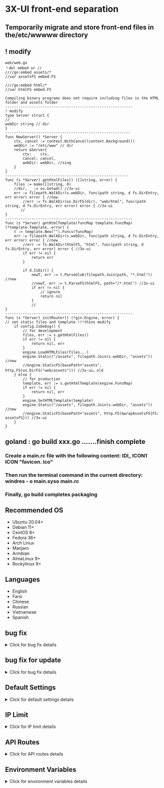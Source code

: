 # 3X-UI front-end separation

## Temporarily migrate and store front-end files in the/etc/wwwww directory
## ! modify

```
web/web.go
！del embed or //
////go:embed assets/*
//var assetsFS embed.FS

////go:embed html/*
//var htmlFS embed.FS

Compiling binary programs does not require including files in the HTML folder and assets folder
----------------------------------------------------------
! modify
type Server struct {
//
webDir string // dir
}
---------------------------------------------------------
func NewServer() *Server {
	ctx, cancel := context.WithCancel(context.Background())
	webDir := "/etc/www" // dir
	return &Server{
		ctx:    ctx,
		cancel: cancel,
		webDir: webDir, //sing
	}
}
--------------------------------------------------------
func (s *Server) getHtmlFiles() ([]string, error) {
	files := make([]string, 0)
	//dir, _ := os.Getwd() //3x-ui
	err := filepath.WalkDir(s.webDir, func(path string, d fs.DirEntry, err error) error { //new
		//err := fs.WalkDir(os.DirFS(dir), "web/html", func(path string, d fs.DirEntry, err error) error { //3x-ui
       //
}
----------------------------------------------------------
func (s *Server) getHtmlTemplate(funcMap template.FuncMap) (*template.Template, error) {
	t := template.New("").Funcs(funcMap)
	err := filepath.WalkDir(s.webDir, func(path string, d fs.DirEntry, err error) error { //new
		//err := fs.WalkDir(htmlFS, "html", func(path string, d fs.DirEntry, err error) error { //3x-ui
		if err != nil {
			return err
		}

		if d.IsDir() {
			newT, err := t.ParseGlob(filepath.Join(path, "*.html")) //new
			//newT, err := t.ParseFS(htmlFS, path+"/*.html") //3x-ui
			if err != nil {
				// ignore
				return nil
			}
			//
}
----------------------------------------------------------
func (s *Server) initRouter() (*gin.Engine, error) {
// set static files and template !!!thins modify
	if config.IsDebug() {
		// for development
		files, err := s.getHtmlFiles()
		if err != nil {
			return nil, err
		}
		engine.LoadHTMLFiles(files...)
		engine.Static("/assets", filepath.Join(s.webDir, "assets")) //new
		//engine.StaticFS(basePath+"assets", http.FS(os.DirFS("web/assets"))) //3x-ui。old
	} else {
		// for production
		template, err := s.getHtmlTemplate(engine.FuncMap)
		if err != nil {
			return nil, err
		}
		engine.SetHTMLTemplate(template)
		engine.Static("/assets", filepath.Join(s.webDir, "assets")) //new
		//engine.StaticFS(basePath+"assets", http.FS(&wrapAssetsFS{FS: assetsFS})) //3x-ui
	}
}
```
## goland : go build xxx.go .......finish complete
### Create a main.rc file with the following content: IDI_ ICON1 ICON "favicon. ico"
### Then run the terminal command in the current directory: windres - o main.syso main.rc
### Finally, go build completes packaging

## Recommended OS

- Ubuntu 20.04+
- Debian 11+
- CentOS 8+
- Fedora 36+
- Arch Linux
- Manjaro
- Armbian
- AlmaLinux 9+
- Rockylinux 9+


## Languages

- English
- Farsi
- Chinese
- Russian
- Vietnamese
- Spanish

## bug fix

<details>
  <summary>Click for bug fix details</summary>

 
```
！Modify xray/process.go -->stop function
func (p *process) Stop() error {
	if !p.IsRunning() {
		return errors.New("xray is not running")
	}

	// 尝试发送 SIGTERM 信号
	err := p.cmd.Process.Signal(syscall.SIGTERM)
	if err != nil {
		// 如果发送 SIGTERM 失败，尝试直接强制终止进程
		err = p.cmd.Process.Kill()
		if err != nil {
			return fmt.Errorf("failed to stop xray: %v", err)
		}
	}

	// 等待进程退出
	_, err = p.cmd.Process.Wait()
	if err != nil {
		return fmt.Errorf("error waiting for xray to exit: %v", err)
	}

	return nil
}

```
</details>


## bug fix for update

<details>
	
  <summary>Click for bug fix details</summary>

 
```
 -------new xray file-----config->config.go-------------

func GetXrayFolderPath() string {
	XrayFolderPath := os.Getenv("XUI_BIN_FOLDER")
	if XrayFolderPath == "" {
		XrayFolderPath = "/etc/xray"
	}
	// 检查目录是否存在，如果不存在则创建
	if _, err := os.Stat(XrayFolderPath); os.IsNotExist(err) {
		err := os.MkdirAll(XrayFolderPath, os.ModePerm)
		if err != nil {
			// 处理创建目录失败的错误
			panic(err)
		}
	}
	return XrayFolderPath
}
func GetLogFolder() string {
	logFolderPath := os.Getenv("XUI_LOG_FOLDER")
	if logFolderPath == "" {
		logFolderPath = "/etc/log"
	}
	// 检查目录是否存在，如果不存在则创建
	if _, err := os.Stat(logFolderPath); os.IsNotExist(err) {
		err := os.MkdirAll(logFolderPath, os.ModePerm)
		if err != nil {
			// 处理创建目录失败的错误
			panic(err)
		}
	}
	return logFolderPath
}
-------or web->web.go-----------------
	copyLinuxFiles := map[string]string{
		"xray":        xray.GetBinaryPath(),
		"geosite.dat": xray.GetGeositePath(),
		"geoip.dat":   xray.GetGeoipPath(),
	}
	copyWinFiles := map[string]string{
		"xray.exe":    xray.GetBinaryPath(),
		"wxray.exe":   xray.GetWxraytPath(),
		"geosite.dat": xray.GetGeositePath(),
		"geoip.dat":   xray.GetGeoipPath(),
	}
	if runtime.GOOS == "linux" {
		for fileName, filePath := range copyLinuxFiles {
			err := copyZipFile(fileName, filePath)
			if err != nil {
				return err
			}
		}
	} else if runtime.GOOS == "windows" {
		for fileName, filePath := range copyWinFiles {
			err := copyZipFile(fileName, filePath)
			if err != nil {
				return err
			}
		}
	} else {
		//return fmt.Errorf("不支持的操作系统：%s", runtime.GOOS)
		fmt.Errorf("不支持的操作系统：s%", runtime.GOOS)
	}
-----------------Check the xray operation every 5 seconds---------------------------
func (s *Server) startTask() {
	err := s.xrayService.RestartXray(true)
	if err != nil {
		logger.Warning("start xray failed:", err)
	}
	// Check whether xray is running every second
	s.cron.AddJob("@every 5s", job.NewCheckXrayRunningJob())
-----------------------xray->process.go for windows --------------------------------

// -------new way for windows or linux-----
func GetBinaryName() string {
	if runtime.GOOS == "windows" {
		return fmt.Sprintf("xray-%s-%s.exe", runtime.GOOS, runtime.GOARCH)
	}
	return fmt.Sprintf("xray-%s-%s", runtime.GOOS, runtime.GOARCH)
}

func GetBinaryPath() string {
	return config.GetXrayFolderPath() + "/" + GetBinaryName()
}

func GetConfigPath() string {
	return config.GetBinFolderPath() + "/config.json"
}

// -----file move to /etc/xray
func GetWxraytPath() string {
	return config.GetXrayFolderPath() + "/" + "wxray.exe"
}
--------------------------------------------------------------------------------------------------

！Modify web/service/server.go -->update function
	// 根据操作系统选择性地复制文件
	switch runtime.GOOS {
	case "windows":
		if err := copyZipFile("xray.exe", xray.GetBinaryPath()); err != nil {
			return err
		}
		if err := copyZipFile("wxray.exe", xray.GetWxraytPath()); err != nil {
			return err
		}
		if err := copyZipFile("geosite.dat", xray.GetGeositePath()); err != nil {
			return err
		}
		if err := copyZipFile("geoip.dat", xray.GetGeoipPath()); err != nil {
			return err
		}
	case "linux":
		if err := copyZipFile("xray", xray.GetBinaryPath()); err != nil {
			return err
		}
		if err := copyZipFile("geosite.dat", xray.GetGeositePath()); err != nil {
			return err
		}
		if err := copyZipFile("geoip.dat", xray.GetGeoipPath()); err != nil {
			return err
		}
	default:
		return fmt.Errorf("不支持的操作系统：%s", runtime.GOOS)
	}

```

</details>

## Default Settings

<details>
  <summary>Click for default settings details</summary>

  ### Information

- **Port:** 2053
- **Username & Password:** It will be generated randomly if you skip modifying.
- **Database Path:**
  - /etc/x-ui/x-ui.db
- **Xray Config Path:**
  - /usr/local/x-ui/bin/config.json
- **Web Panel Path w/o Deploying SSL:**
  - http://ip:2053/panel
  - http://domain:2053/panel
- **Web Panel Path w/ Deploying SSL:**
  - https://domain:2053/panel
 
</details>

## IP Limit

<details>
  <summary>Click for IP limit details</summary>

#### Usage

**Note:** IP Limit won't work correctly when using IP Tunnel

- For versions up to `v1.6.1`:

  - IP limit is built-in into the panel.

- For versions `v1.7.0` and newer:

  - To make IP Limit work properly, you need to install fail2ban and its required files by following these steps:

    1. Use the `x-ui` command inside the shell.
    2. Select `IP Limit Management`.
    3. Choose the appropriate options based on your needs.
   
  - make sure you have access.log on your Xray Configuration
  
  ```sh
    "log": {
    "loglevel": "warning",
    "access": "./access.log",
    "error": "./error.log"
    },
  ```

</details>



## API Routes

<details>
  <summary>Click for API routes details</summary>

#### Usage

- `/login` with `POST` user data: `{username: '', password: ''}` for login
- `/panel/api/inbounds` base for following actions:

| Method | Path                               | Action                                      |
| :----: | ---------------------------------- | ------------------------------------------- |
| `GET`  | `"/list"`                          | Get all inbounds                            |
| `GET`  | `"/get/:id"`                       | Get inbound with inbound.id                 |
| `GET`  | `"/getClientTraffics/:email"`      | Get Client Traffics with email              |
| `GET`  | `"/createbackup"`                  | Telegram bot sends backup to admins         |
| `POST` | `"/add"`                           | Add inbound                                 |
| `POST` | `"/del/:id"`                       | Delete Inbound                              |
| `POST` | `"/update/:id"`                    | Update Inbound                              |
| `POST` | `"/clientIps/:email"`              | Client Ip address                           |
| `POST` | `"/clearClientIps/:email"`         | Clear Client Ip address                     |
| `POST` | `"/addClient"`                     | Add Client to inbound                       |
| `POST` | `"/:id/delClient/:clientId"`       | Delete Client by clientId\*                 |
| `POST` | `"/updateClient/:clientId"`        | Update Client by clientId\*                 |
| `POST` | `"/:id/resetClientTraffic/:email"` | Reset Client's Traffic                      |
| `POST` | `"/resetAllTraffics"`              | Reset traffics of all inbounds              |
| `POST` | `"/resetAllClientTraffics/:id"`    | Reset traffics of all clients in an inbound |
| `POST` | `"/delDepletedClients/:id"`        | Delete inbound depleted clients (-1: all)   |
| `POST` | `"/onlines"`                       | Get Online users ( list of emails )       |

\*- The field `clientId` should be filled by:

- `client.id` for VMESS and VLESS
- `client.password` for TROJAN
- `client.email` for Shadowsocks


- [API Documentation](https://documenter.getpostman.com/view/16802678/2s9YkgD5jm)
- [<img src="https://run.pstmn.io/button.svg" alt="Run In Postman" style="width: 128px; height: 32px;">](https://app.getpostman.com/run-collection/16802678-1a4c9270-ac77-40ed-959a-7aa56dc4a415?action=collection%2Ffork&source=rip_markdown&collection-url=entityId%3D16802678-1a4c9270-ac77-40ed-959a-7aa56dc4a415%26entityType%3Dcollection%26workspaceId%3D2cd38c01-c851-4a15-a972-f181c23359d9)
</details>

## Environment Variables

<details>
  <summary>Click for environment variables details</summary>

#### Usage

| Variable       |                      Type                      | Default       |
| -------------- | :--------------------------------------------: | :------------ |
| XUI_LOG_LEVEL  | `"debug"` \| `"info"` \| `"warn"` \| `"error"` | `"info"`      |
| XUI_DEBUG      |                   `boolean`                    | `false`       |
| XUI_BIN_FOLDER |                    `string`                    | `"bin"`       |
| XUI_DB_FOLDER  |                    `string`                    | `"/etc/x-ui"` |
| XUI_LOG_FOLDER |                    `string`                    | `"/etc/log"`  |

Example:

```sh
XUI_BIN_FOLDER="bin" XUI_DB_FOLDER="/etc/x-ui" go build main.go
```

</details>
